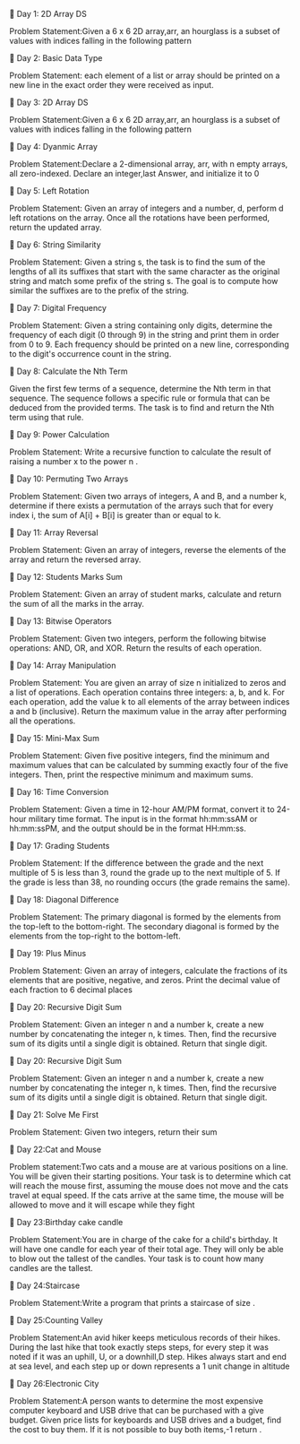 📌 Day 1: 2D Array DS

Problem Statement:Given a 6 x 6 2D array,arr, an hourglass is a subset of values with indices falling in the following pattern

📌 Day 2: Basic Data Type

Problem Statement: each element of a list or array should be printed on a new line in the exact order they were received as input.

📌 Day 3: 2D Array DS

Problem Statement:Given a 6 x 6 2D array,arr, an hourglass is a subset of values with indices falling in the following pattern

📌 Day 4: Dyanmic Array

Problem Statement:Declare a 2-dimensional array, arr, with n empty arrays, all zero-indexed. Declare an integer,last Answer, and initialize it to 0

📌 Day 5: Left Rotation

Problem Statement: Given an array of integers and a number, d, perform d left rotations on the array. Once all the rotations have been performed, return the updated array.

📌 Day 6: String Similarity

Problem Statement: Given a string s, the task is to find the sum of the lengths of all its suffixes that start with the same character as the original string and match some prefix of the string s. The goal is to compute how similar the suffixes are to the prefix of the string.

📌 Day 7: Digital Frequency

Problem Statement: Given a string containing only digits, determine the frequency of each digit (0 through 9) in the string and print them in order from 0 to 9. Each frequency should be printed on a new line, corresponding to the digit's occurrence count in the string.

📌 Day 8: Calculate the Nth Term

Given the first few terms of a sequence, determine the Nth term in that sequence. The sequence follows a specific rule or formula that can be deduced from the provided terms. The task is to find and return the Nth term using that rule.

📌 Day 9: Power Calculation

Problem Statement: Write a recursive function to calculate the result of raising a number x to the power n .

📌 Day 10: Permuting Two Arrays

Problem Statement: Given two arrays of integers, A and B, and a number k, determine if there exists a permutation of the arrays such that for every index i, the sum of A[i] + B[i] is greater than or equal to k.

📌 Day 11: Array Reversal

Problem Statement: Given an array of integers, reverse the elements of the array and return the reversed array.

📌 Day 12: Students Marks Sum

Problem Statement: Given an array of student marks, calculate and return the sum of all the marks in the array.

📌 Day 13: Bitwise Operators

Problem Statement: Given two integers, perform the following bitwise operations: AND, OR, and XOR. Return the results of each operation.

📌 Day 14: Array Manipulation

Problem Statement: You are given an array of size n initialized to zeros and a list of operations. Each operation contains three integers: a, b, and k. For each operation, add the value k to all elements of the array between indices a and b (inclusive). Return the maximum value in the array after performing all the operations.

📌 Day 15: Mini-Max Sum

Problem Statement: Given five positive integers, find the minimum and maximum values that can be calculated by summing exactly four of the five integers. Then, print the respective minimum and maximum sums.

📌 Day 16: Time Conversion

Problem Statement: Given a time in 12-hour AM/PM format, convert it to 24-hour military time format. The input is in the format hh:mm:ssAM or hh:mm:ssPM, and the output should be in the format HH:mm:ss.

📌 Day 17: Grading Students

Problem Statement: If the difference between the grade and the next multiple of 5 is less than 3, round the grade up to the next multiple of 5. If the grade is less than 38, no rounding occurs (the grade remains the same).

📌 Day 18: Diagonal Difference

Problem Statement: The primary diagonal is formed by the elements from the top-left to the bottom-right. The secondary diagonal is formed by the elements from the top-right to the bottom-left.

📌 Day 19: Plus Minus

Problem Statement: Given an array of integers, calculate the fractions of its elements that are positive, negative, and zeros. Print the decimal value of each fraction to 6 decimal places

📌 Day 20: Recursive Digit Sum

Problem Statement: Given an integer n and a number k, create a new number by concatenating the integer n, k times. Then, find the recursive sum of its digits until a single digit is obtained. Return that single digit.

📌 Day 20: Recursive Digit Sum

Problem Statement: Given an integer n and a number k, create a new number by concatenating the integer n, k times. Then, find the recursive sum of its digits until a single digit is obtained. Return that single digit.

📌 Day 21: Solve Me First

Problem Statement: Given two integers, return their sum

📌 Day 22:Cat and Mouse

Problem statement:Two cats and a mouse are at various positions on a line. You will be given their starting positions. Your task is to determine which cat will reach the mouse first, assuming the mouse does not move and the cats travel at equal speed. If the cats arrive at the same time, the mouse will be allowed to move and it will escape while they fight

📌 Day 23:Birthday cake candle

Problem Statement:You are in charge of the cake for a child's birthday. It will have one candle for each year of their total age. They will only be able to blow out the tallest of the candles. Your task is to count how many candles are the tallest.

📌 Day 24:Staircase

Problem Statement:Write a program that prints a staircase of size .

📌 Day 25:Counting Valley

Problem Statement:An avid hiker keeps meticulous records of their hikes. During the last hike that took exactly steps steps, for every step it was noted if it was an uphill, U, or a downhill,D step. Hikes always start and end at sea level, and each step up or down represents a 1 unit change in altitude

📌 Day 26:Electronic City

Problem Statement:A person wants to determine the most expensive computer keyboard and USB drive that can be purchased with a give budget. Given price lists for keyboards and USB drives and a budget, find the cost to buy them. If it is not possible to buy both items,-1 return .

